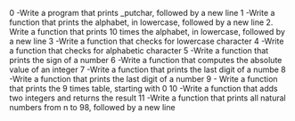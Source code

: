0 -Write a program that prints _putchar, followed by a new line
1 -Write a function that prints the alphabet, in lowercase, followed by a new line
2. Write a function that prints 10 times the alphabet, in lowercase, followed by a new line
3 -Write a function that checks for lowercase character
4 -Write a function that checks for alphabetic character
5 -Write a function that prints the sign of a number
6 -Write a function that computes the absolute value of an integer
7 -Write a function that prints the last digit of a numbe
8 -Write a function that prints the last digit of a number
9 - Write a function that prints the 9 times table, starting with 0
10 -Write a function that adds two integers and returns the result
11 -Write a function that prints all natural numbers from n to 98, followed by a new line
